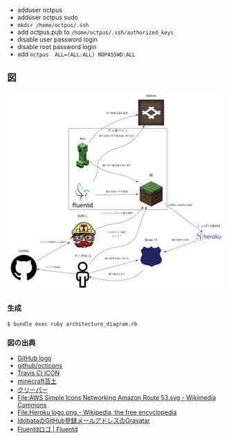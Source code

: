 - adduser octpus
- adduser octpus sudo
- `mkdir /home/octpus/.ssh`
- add octpus.pub to `/home/octpus/.ssh/authorized_keys`
- disable user password login
- disable root password login
- add `octpus  ALL=(ALL:ALL) NOPASSWD:ALL`

## 図

![構成図](doc/architecture_diagram.png)

### 生成

    $ bundle exec ruby architecture_diagram.rb

### 図の出典
- [GitHub logo](https://github.com/logos)
- [github/octicons](https://github.com/github/octicons)
- [Travis CI ICON](https://github.com/travis-ci/travis-web)
- [minecraft苔土](http://minecraft.gamepedia.com/File:Grass.png?version=cc7486e734b2f998b826fbdfe5e1396c)
- [クリーパー](http://minecraft.gamepedia.com/File:Creeper.png?version=a2a546a1c2cde96b336376ec898a0597)
- [File:AWS Simple Icons Networking Amazon Route 53.svg - Wikimedia Commons](http://commons.wikimedia.org/wiki/File:AWS_Simple_Icons_Networking_Amazon_Route_53.svg?uselang=ja)
- [File:Heroku logo.png - Wikipedia, the free encyclopedia](http://en.wikipedia.org/wiki/File:Heroku_logo.png)
- [IdobataのGitHub登録メールアドレスのGravatar](https://github.com/idobata)
- [Fluentdロゴ | Fluentd](http://docs.fluentd.org/ja/articles/logo)
